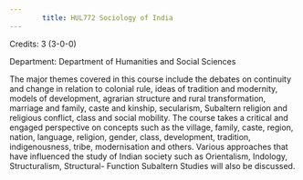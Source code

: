 ```yaml
---
        title: HUL772 Sociology of India
---
```

Credits: 3 (3-0-0)

Department: Department of Humanities and Social Sciences

The major themes covered in this course include the debates on continuity and change in relation to colonial rule, ideas of tradition and modernity, models of development, agrarian structure and rural transformation, marriage and family, caste and kinship, secularism, Subaltern religion and religious conflict, class and social mobility. The course takes a critical and engaged perspective on concepts such as the village, family, caste, region, nation, language, religion, gender, class, development, tradition, indigenousness, tribe, modernisation and others. Various approaches that have influenced the study of Indian society such as Orientalism, Indology, Structuralism, Structural- Function Subaltern Studies will also be discussed.